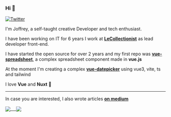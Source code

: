 ### Hi 👋

<p>
  <a href="https://twitter.com/joffreyBerrier">
    <img alt="Twitter" src="https://img.shields.io/twitter/follow/joffreyBerrier">
  </a>
</p>

I'm Joffrey, a self-taught creative Developer and tech enthusiast.

I have been working on IT for 6 years
I work at [**LeCollectionist**](https://www.lecollectionist.com/fr) as lead developer front-end.

I have started the open source for over 2 years and my first repo was [**vue-spreadsheet**](https://github.com/joffreyBerrier/vue-spreadsheet), a complex spreadsheet component made in **vue.js**

At the moment I'm creating a complex **[vue-datepicker](https://github.com/joffreyBerrier/vue-datepicker)** using vue3, vite, ts and tailwind

I love **Vue** and **Nuxt** 💚

---------------------

In case you are interested, I also wrote articles **[on medium](https://medium.com/@joffrey.berrier)**

<a href="https://github.com/joffreyBerrier">
  <img align="center" src="https://github-readme-stats.vercel.app/api?username=joffreyBerrier&count_private=true" /> 
</a>
<a href="https://github.com/joffreyBerrier">
  <img align="center" src="https://github-readme-stats.vercel.app/api/top-langs/?username=joffreyBerrier" />
</a>
